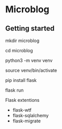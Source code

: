 # Microblog

## Getting started

mkdir microblog

cd microblog

python3 -m venv venv

source venv/bin/activate

pip install flask

flask run

Flask extentions
- flask-wtf
- flask-sqlalchemy
- flask-migrate